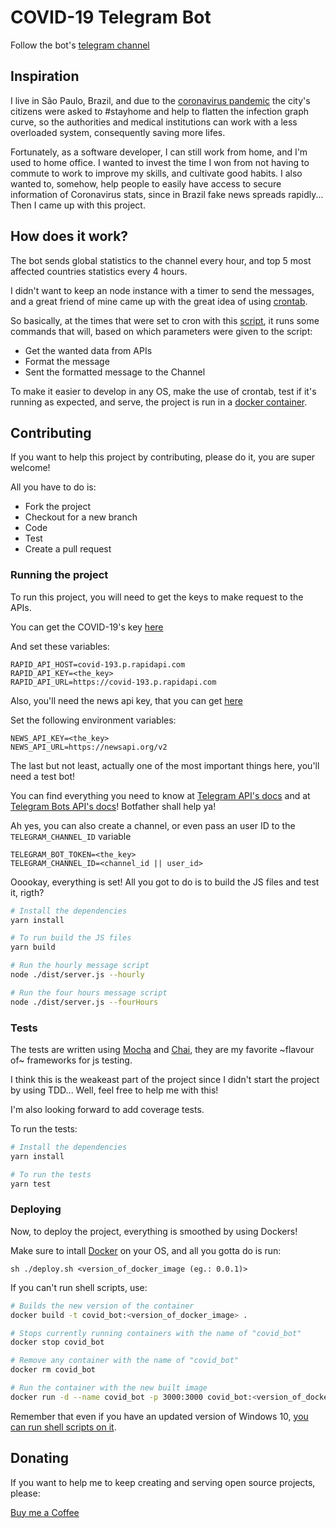 # COVID-19 Telegram Bot

Follow the bot's [telegram channel](https://t.me/covid19hourly)

## Inspiration

I live in São Paulo, Brazil, and due to the [coronavirus pandemic](https://en.wikipedia.org/wiki/2019%E2%80%9320_coronavirus_pandemic) the city's citizens were asked to #stayhome and help to flatten the infection graph curve, so the authorities and medical institutions can work with a less overloaded system, consequently saving more lifes.

Fortunately, as a software developer, I can still work from home, and I'm used to home office. I wanted to invest the time I won from not having to commute to work to improve my skills, and cultivate good habits. I also wanted to, somehow, help people to easily have access to secure information of Coronavirus stats, since in Brazil fake news spreads rapidly... Then I came up with this project.

## How does it work?

The bot sends global statistics to the channel every hour, and top 5 most affected countries statistics every 4 hours. 

I didn't want to keep an node instance with a timer to send the messages, and a great friend of mine came up with the great idea of using [crontab](https://pt.wikipedia.org/wiki/Crontab).

So basically, at the times that were set to cron with this [script](./scripts/cron-scripts), it runs some commands that will, based on which parameters were given to the script:

- Get the wanted data from APIs
- Format the message
- Sent the formatted message to the Channel

To make it easier to develop in any OS, make the use of crontab, test if it's running as expected, and serve, the project is run in a [docker container](https://www.docker.com/).

## Contributing

If you want to help this project by contributing, please do it, you are super welcome!

All you have to do is:

- Fork the project
- Checkout for a new branch
- Code
- Test
- Create a pull request

### Running the project

To run this project, you will need to get the keys to make request to the APIs.

You can get the COVID-19's key [here](https://rapidapi.com/api-sports/api/covid-193/)

And set these variables:

```
RAPID_API_HOST=covid-193.p.rapidapi.com
RAPID_API_KEY=<the_key>
RAPID_API_URL=https://covid-193.p.rapidapi.com
```

Also, you'll need the news api key, that you can get [here](https://newsapi.org/)

Set the following environment variables:

```
NEWS_API_KEY=<the_key>
NEWS_API_URL=https://newsapi.org/v2
```

The last but not least, actually one of the most important things here, you'll need a test bot!

You can find everything you need to know at [Telegram API's docs](https://core.telegram.org/api) and at [Telegram Bots API's docs](https://core.telegram.org/bots/api)! Botfather shall help ya!

Ah yes, you can also create a channel, or even pass an user ID to the `TELEGRAM_CHANNEL_ID` variable

```
TELEGRAM_BOT_TOKEN=<the_key>
TELEGRAM_CHANNEL_ID=<channel_id || user_id>
```

Ooookay, everything is set! All you got to do is to build the JS files and test it, rigth?

```sh
# Install the dependencies
yarn install

# To run build the JS files
yarn build

# Run the hourly message script
node ./dist/server.js --hourly

# Run the four hours message script
node ./dist/server.js --fourHours
```

### Tests

The tests are written using [Mocha](https://mochajs.org/) and [Chai](https://www.chaijs.com/), they are my favorite ~flavour of~ frameworks for js testing.

I think this is the weakeast part of the project since I didn't start the project by using TDD... Well, feel free to help me with this!

I'm also looking forward to add coverage tests.

To run the tests:

```sh
# Install the dependencies
yarn install

# To run the tests
yarn test
```

### Deploying

Now, to deploy the project, everything is smoothed by using Dockers!

Make sure to intall [Docker](https://www.docker.com/) on your OS, and all you gotta do is run:

```
sh ./deploy.sh <version_of_docker_image (eg.: 0.0.1)>
```

If you can't run shell scripts, use:

```sh
# Builds the new version of the container
docker build -t covid_bot:<version_of_docker_image> .

# Stops currently running containers with the name of "covid_bot"
docker stop covid_bot

# Remove any container with the name of "covid_bot"
docker rm covid_bot

# Run the container with the new built image
docker run -d --name covid_bot -p 3000:3000 covid_bot:<version_of_docker_image>
```

Remember that even if you have an updated version of Windows 10, [you can run shell scripts on it](https://www.thewindowsclub.com/how-to-run-sh-or-shell-script-file-in-windows-10).

## Donating

If you want to help me to keep creating and serving open source projects, please:

[Buy me a Coffee](https://ko-fi.com/leoisso)